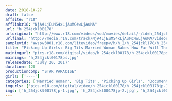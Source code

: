 ```yaml
---
date: 2018-10-27
draft: false
affsite: "r18"
afflinkr18: "NjA4LjEuMS4xLjAuMC4wLjAuMA"
url: "h_254jckl00178"
urloriginal: "http://www.r18.com/videos/vod/movies/detail/-/id=h_254jckl00178"
urlfinal: "http://media.r18.com/track/NjA4LjEuMS4xLjAuMC4wLjAuMA/videos/vod/movies/detail/-/id=h_254jckl00178"
samplevid: "awspv3001.r18.com/litevideo/freepv/h/h_2/h_254jckl178/h_254jckl178_dmb_w.mp4"
title: "Picking Up Girls: Big Tits Married Woman Babes How Far Will These Ladies Strip For Butt Naked Filthy Talk And Money!?"
mainimgurl: "pics.r18.com/digital/video/h_254jckl00178/h_254jckl00178ps.jpg"
mainimgs: "h_254jckl00178ps.jpg"
releasedate: "July 20, 2017"
duration: 128
productioncomp: "STAR PARADISE"
girls: ['----']
categories: ['Married Woman', 'Big Tits', 'Picking Up Girls', 'Documentary', 'Hi-Def']
imgurls: ['pics.r18.com/digital/video/h_254jckl00178/h_254jckl00178jp-1.jpg', 'pics.r18.com/digital/video/h_254jckl00178/h_254jckl00178jp-2.jpg', 'pics.r18.com/digital/video/h_254jckl00178/h_254jckl00178jp-3.jpg', 'pics.r18.com/digital/video/h_254jckl00178/h_254jckl00178jp-4.jpg', 'pics.r18.com/digital/video/h_254jckl00178/h_254jckl00178jp-5.jpg', 'pics.r18.com/digital/video/h_254jckl00178/h_254jckl00178jp-6.jpg', 'pics.r18.com/digital/video/h_254jckl00178/h_254jckl00178jp-7.jpg', 'pics.r18.com/digital/video/h_254jckl00178/h_254jckl00178jp-8.jpg', 'pics.r18.com/digital/video/h_254jckl00178/h_254jckl00178jp-9.jpg', 'pics.r18.com/digital/video/h_254jckl00178/h_254jckl00178jp-10.jpg', 'pics.r18.com/digital/video/h_254jckl00178/h_254jckl00178jp-11.jpg', 'pics.r18.com/digital/video/h_254jckl00178/h_254jckl00178jp-12.jpg', 'pics.r18.com/digital/video/h_254jckl00178/h_254jckl00178jp-13.jpg', 'pics.r18.com/digital/video/h_254jckl00178/h_254jckl00178jp-14.jpg', 'pics.r18.com/digital/video/h_254jckl00178/h_254jckl00178jp-15.jpg', 'pics.r18.com/digital/video/h_254jckl00178/h_254jckl00178jp-16.jpg', 'pics.r18.com/digital/video/h_254jckl00178/h_254jckl00178jp-17.jpg', 'pics.r18.com/digital/video/h_254jckl00178/h_254jckl00178jp-18.jpg', 'pics.r18.com/digital/video/h_254jckl00178/h_254jckl00178jp-19.jpg', 'pics.r18.com/digital/video/h_254jckl00178/h_254jckl00178jp-20.jpg']
imgs: ['h_254jckl00178jp-1.jpg', 'h_254jckl00178jp-2.jpg', 'h_254jckl00178jp-3.jpg', 'h_254jckl00178jp-4.jpg', 'h_254jckl00178jp-5.jpg', 'h_254jckl00178jp-6.jpg', 'h_254jckl00178jp-7.jpg', 'h_254jckl00178jp-8.jpg', 'h_254jckl00178jp-9.jpg', 'h_254jckl00178jp-10.jpg', 'h_254jckl00178jp-11.jpg', 'h_254jckl00178jp-12.jpg', 'h_254jckl00178jp-13.jpg', 'h_254jckl00178jp-14.jpg', 'h_254jckl00178jp-15.jpg', 'h_254jckl00178jp-16.jpg', 'h_254jckl00178jp-17.jpg', 'h_254jckl00178jp-18.jpg', 'h_254jckl00178jp-19.jpg', 'h_254jckl00178jp-20.jpg']
---
```

